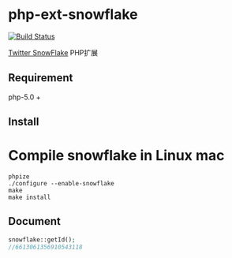 # php-ext-snowflake

[![Build Status](https://travis-ci.org/wxxiong6/php-ext-snowflake.svg?branch=master)](https://travis-ci.org/wxxiong6/php-ext-snowflake)

[Twitter SnowFlake](https://github.com/twitter-archive/snowflake, "Twitter SnowFlake") PHP扩展

## Requirement
php-5.0 +

## Install
# Compile snowflake in Linux mac

```shell
phpize
./configure --enable-snowflake
make
make install
```

## Document
```php
snowflake::getId();
//6613061356910543118
```
